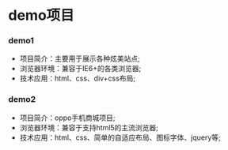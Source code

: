 # demo项目
### demo1
- 项目简介：主要用于展示各种炫美站点;
- 浏览器环境：兼容于IE6+的各类浏览器;
- 技术应用：html、css、div+css布局;

### demo2
- 项目简介：oppo手机商城项目;
- 浏览器环境：兼容于支持html5的主流浏览器;
- 技术应用：html、css、简单的自适应布局、图标字体、jquery等;
